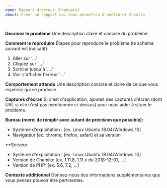 ```yaml
---
name: Rapport d'erreur (Français)
about: Créer un rapport qui nous permettra d'améliorer Chamilo

---
```


**Décrivez le problème**
Une description claire et concise du problème.

**Comment le reproduire**
Étapes pour reproduire le problème (le schéma suivant est indicatif):
1. Aller sur '...'
2. Cliquez sur '....'
3. Scroller jusqu'à '....'
4. Voir s'afficher l'erreur '...'

**Comportement attendu**
Une description concise et claire de ce que vous espériez qui se produise.

**Captures d'écran**
Si c'est d'application, ajoutez des captures d'écran (dont URL si elle n'est pas mentionnée ci-dessus) pour nous aider à situer le problème.

**Bureau (merci de remplir avec autant de précision que possible):**
 - Système d'exploitation : [ex. Linux Ubuntu 18.04/Windows 10]
 - Navigateur [ex. chrome, firefox, safari] et sa version

**Serveur
 - Système d'exploitation : [ex. Linux Ubuntu 18.04/Windows 10]
 - Version de Chamilo:  [ex. 1.11.8, 1.11.x du 2018-12-01, ...]
 - Version de PHP: [ex. 5.6, 7.2, ...]

**Contexte additionnel**
Donnez-nous des informations supplémentaires que vous pensez pouvoir être pertinentes.
